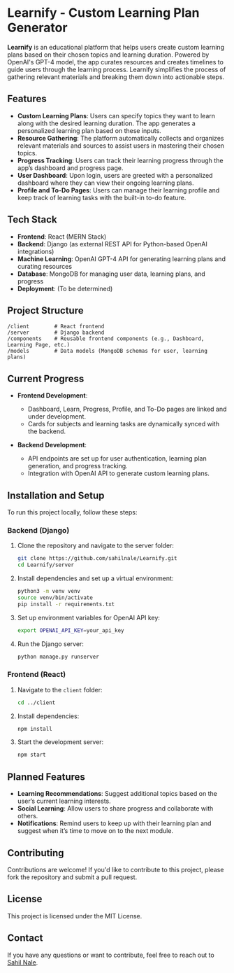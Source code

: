 
# Learnify - Custom Learning Plan Generator

**Learnify** is an educational platform that helps users create custom learning plans based on their chosen topics and learning duration. Powered by OpenAI's GPT-4 model, the app curates resources and creates timelines to guide users through the learning process. Learnify simplifies the process of gathering relevant materials and breaking them down into actionable steps.

## Features

- **Custom Learning Plans**: Users can specify topics they want to learn along with the desired learning duration. The app generates a personalized learning plan based on these inputs.
- **Resource Gathering**: The platform automatically collects and organizes relevant materials and sources to assist users in mastering their chosen topics.
- **Progress Tracking**: Users can track their learning progress through the app’s dashboard and progress page.
- **User Dashboard**: Upon login, users are greeted with a personalized dashboard where they can view their ongoing learning plans.
- **Profile and To-Do Pages**: Users can manage their learning profile and keep track of learning tasks with the built-in to-do feature.

## Tech Stack

- **Frontend**: React (MERN Stack)
- **Backend**: Django (as external REST API for Python-based OpenAI integrations)
- **Machine Learning**: OpenAI GPT-4 API for generating learning plans and curating resources
- **Database**: MongoDB for managing user data, learning plans, and progress
- **Deployment**: (To be determined)

## Project Structure

```
/client        # React frontend
/server        # Django backend
/components    # Reusable frontend components (e.g., Dashboard, Learning Page, etc.)
/models        # Data models (MongoDB schemas for user, learning plans)
```

## Current Progress

- **Frontend Development**: 
  - Dashboard, Learn, Progress, Profile, and To-Do pages are linked and under development.
  - Cards for subjects and learning tasks are dynamically synced with the backend.
  
- **Backend Development**: 
  - API endpoints are set up for user authentication, learning plan generation, and progress tracking.
  - Integration with OpenAI API to generate custom learning plans.

## Installation and Setup

To run this project locally, follow these steps:

### Backend (Django)

1. Clone the repository and navigate to the server folder:
   ```bash
   git clone https://github.com/sahilnale/Learnify.git
   cd Learnify/server
   ```

2. Install dependencies and set up a virtual environment:
   ```bash
   python3 -m venv venv
   source venv/bin/activate
   pip install -r requirements.txt
   ```

3. Set up environment variables for OpenAI API key:
   ```bash
   export OPENAI_API_KEY=your_api_key
   ```

4. Run the Django server:
   ```bash
   python manage.py runserver
   ```

### Frontend (React)

1. Navigate to the `client` folder:
   ```bash
   cd ../client
   ```

2. Install dependencies:
   ```bash
   npm install
   ```

3. Start the development server:
   ```bash
   npm start
   ```

## Planned Features

- **Learning Recommendations**: Suggest additional topics based on the user’s current learning interests.
- **Social Learning**: Allow users to share progress and collaborate with others.
- **Notifications**: Remind users to keep up with their learning plan and suggest when it’s time to move on to the next module.

## Contributing

Contributions are welcome! If you'd like to contribute to this project, please fork the repository and submit a pull request.

## License

This project is licensed under the MIT License.

## Contact

If you have any questions or want to contribute, feel free to reach out to [Sahil Nale](https://github.com/sahilnale).
